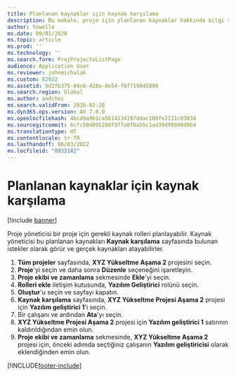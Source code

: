 ```yaml
---
title: Planlanan kaynaklar için kaynak karşılama
description: Bu makale, proje için planlanan kaynaklar hakkında bilgi sunar.
author: Yowelle
ms.date: 09/01/2020
ms.topic: article
ms.prod: ''
ms.technology: ''
ms.search.form: ProjProjectsListPage
audience: Application User
ms.reviewer: johnmichalak
ms.custom: 82022
ms.assetid: bd2fb375-84c6-428a-8e54-f0f719045898
ms.search.region: Global
ms.author: andchoi
ms.search.validFrom: 2016-02-28
ms.dyn365.ops.version: AX 7.0.0
ms.openlocfilehash: 4bcd9a9b1ca5614134197ddac100fe2131c03034
ms.sourcegitcommit: 6cfc50d89528df977a8f6a55c1ad39d99800d9b4
ms.translationtype: HT
ms.contentlocale: tr-TR
ms.lasthandoff: 06/03/2022
ms.locfileid: "8932182"
---
```

# <a name="resource-fulfillment-for-planned-resources"></a>Planlanan kaynaklar için kaynak karşılama

[!include [banner](../includes/banner.md)]

Proje yöneticisi bir proje için gerekli kaynak rolleri planlayabilir. Kaynak yöneticisi bu planlanan kaynakları **Kaynak karşılama** sayfasında bulunan istekler olarak görür ve gerçek kaynakları atayabilirler.

1. **Tüm projeler** sayfasında, **XYZ Yükseltme Aşama 2** projesini seçin.
2. **Proje**'yi seçin ve daha sonra **Düzenle** seçeneğini işaretleyin.
3. **Proje ekibi ve zamanlama** sekmesinde **Ekle**'yi seçin.
4. **Rolleri ekle** iletişim kutusunda, **Yazılım Geliştirici** rolünü seçin.
5. **Oluştur**'u seçin ve sayfayı kapatın.
6. **Kaynak karşılama** sayfasında, **XYZ Yükseltme Projesi Aşama 2** projesi için **Yazılım geliştirici 1**'i seçin.
7. Bir çalışanı ve ardından **Ata**'yı seçin.
8. **XYZ Yükseltme Projesi Aşama 2** projesi için **Yazılım geliştirici 1** satırının kaldırıldığından emin olun.
9. **Proje ekibi ve zamanlama** sekmesinde, **XYZ Yükseltme Aşama 2** projesi için, önceki adımda seçtiğiniz çalışanın **Yazılım geliştiricisi** olarak eklendiğinden emin olun.


[!INCLUDE[footer-include](../includes/footer-banner.md)]